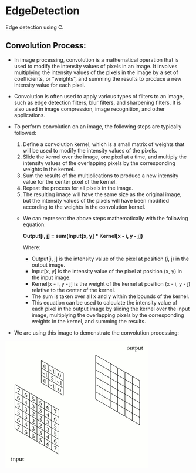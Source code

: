 # EdgeDetection
Edge detection using C.
## Convolution Process:

* In image processing, convolution is a mathematical operation that is used to modify the intensity values of pixels in an image. It involves multiplying 
the intensity values of the pixels in the image by a set of coefficients, or "weights", and summing the results to produce a new intensity value for each pixel.

* Convolution is often used to apply various types of filters to an image, such as edge detection filters, blur filters, and sharpening filters. It is also used in
image compression, image recognition, and other applications.

* To perform convolution on an image, the following steps are typically followed:

  1. Define a convolution kernel, which is a small matrix of weights that will be used to modify the intensity values of the pixels.
  2. Slide the kernel over the image, one pixel at a time, and multiply the intensity values of the overlapping pixels by the corresponding weights in the kernel.
  3. Sum the results of the multiplications to produce a new intensity value for the center pixel of the kernel.
  4. Repeat the process for all pixels in the image.
  5. The resulting image will have the same size as the original image, but the intensity values of the pixels will have been modified according to the weights in the        convolution kernel.
  
  * We can represent the above steps mathematically with the following equation:
  
    **Output[i, j] = sum(Input[x, y] * Kernel[x - i, y - j])**
    
    Where:
      - Output[i, j] is the intensity value of the pixel at position (i, j) in the output image.
      - Input[x, y] is the intensity value of the pixel at position (x, y) in the input image.
      - Kernel[x - i, y - j] is the weight of the kernel at position (x - i, y - j) relative to the center of the kernel.
      - The sum is taken over all x and y within the bounds of the kernel.
      - This equation can be used to calculate the intensity value of each pixel in the output image by sliding the kernel over the input image, multiplying the                 overlapping pixels by the corresponding weights in the kernel, and summing the results.

* We are using this image to demonstrate the convolution processing:
              
 ![This is an image](/assets/images/2D_Convolution_Animation.gif)
    
    
    
